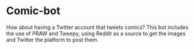 # Comic-bot

How about having a Twitter account that tweets comics? This bot includes the use of PRAW and Tweepy, using Reddit as a source to get the images and Twitter the platform to post them.
